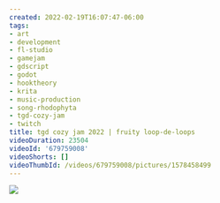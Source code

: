 ```yaml
---
created: 2022-02-19T16:07:47-06:00
tags:
- art
- development
- fl-studio
- gamejam
- gdscript
- godot
- hooktheory
- krita
- music-production
- song-rhodophyta
- tgd-cozy-jam
- twitch
title: tgd cozy jam 2022 | fruity loop-de-loops
videoDuration: 23504
videoId: '679759008'
videoShorts: []
videoThumbId: /videos/679759008/pictures/1578458499
---
```


![](20220219220747.jpg)
